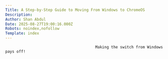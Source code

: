 ```yaml
---
Title: A Step-by-Step Guide to Moving From Windows to ChromeOS
Description: 
Author: Shan Abdul
Date: 2025-08-27T19:00:16.000Z
Robots: noindex,nofollow
Template: index
---
```


                                            Making the switch from Windows pays off!
                                        